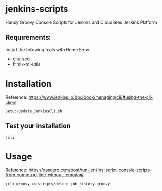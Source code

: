 # jenkins-scripts
Handy Groovy Console Scripts for Jenkins and CloudBees Jenkins Platform

## Requirements:
Install the following tools with Home Brew

- gnu-sed
- html-xml-utils

# Installation
Reference: https://www.jenkins.io/doc/book/managing/cli/#using-the-cli-client
```
Setup-Update_JenkinsCli.sh
```

## Test your installation
```
jcli
```

# Usage
Reference: https://xanderx.com/post/run-jenkins-script-console-scripts-from-command-line-without-remoting/
```
jcli groovy =< scripts/delete_job_history.groovy
```
